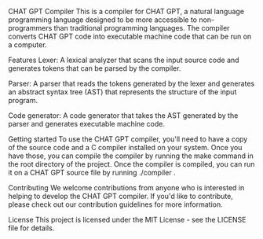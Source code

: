 CHAT GPT Compiler
This is a compiler for CHAT GPT, a natural language programming language designed to be more accessible to non-programmers than traditional programming languages. The compiler converts CHAT GPT code into executable machine code that can be run on a computer.

Features
Lexer: A lexical analyzer that scans the input source code and generates tokens that can be parsed by the compiler.

Parser: A parser that reads the tokens generated by the lexer and generates an abstract syntax tree (AST) that represents the structure of the input program.

Code generator: A code generator that takes the AST generated by the parser and generates executable machine code.

Getting started
To use the CHAT GPT compiler, you'll need to have a copy of the source code and a C compiler installed on your system. Once you have those, you can compile the compiler by running the make command in the root directory of the project. Once the compiler is compiled, you can run it on a CHAT GPT source file by running ./compiler <filename>.

Contributing
We welcome contributions from anyone who is interested in helping to develop the CHAT GPT compiler. If you'd like to contribute, please check out our contribution guidelines for more information.

License
This project is licensed under the MIT License - see the LICENSE file for details.
